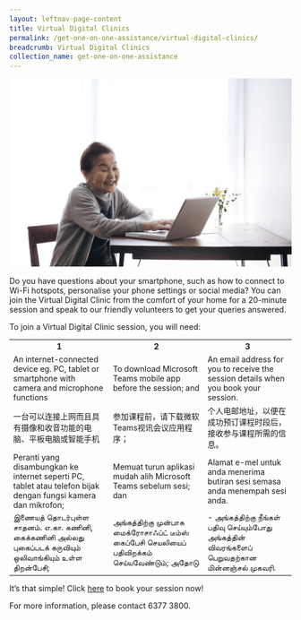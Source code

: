 ```yaml
---
layout: leftnav-page-content
title: Virtual Digital Clinics
permalink: /get-one-on-one-assistance/virtual-digital-clinics/
breadcrumb: Virtual Digital Clinics
collection_name: get-one-on-one-assistance
---
```


![graphic](/images/get-one-on-one-assistance/virtual-dc.jpg)

Do you have questions about your smartphone, such as how to connect to Wi-Fi hotspots, personalise your phone settings or social media? You can join the Virtual Digital Clinic from the comfort of your home for a 20-minute session and speak to our friendly volunteers to get your queries answered.  

To join a Virtual Digital Clinic session, you will need:

<table>
  <tr>
    <th>1</th>
    <th>2</th>
    <th>3</th>
  </tr>
  <tr>
    <td>An internet-connected device eg. PC, tablet or smartphone with camera and microphone functions</td>
    <td>To download Microsoft Teams mobile app before the session; and</td>
    <td>An email address for you to receive the session details when you book your session.</td>
  </tr>
<tr>
  <td>一台可以连接上网而且具有摄像和收音功能的电脑、平板电脑或智能手机</td>
  <td>参加课程前，请下载微软Teams视讯会议应用程序；</td>
  <td>个人电邮地址，以便在成功预订课程时段后，接收参与课程所需的信息。</td>
  </tr>
<tr>
  <td>Peranti yang disambungkan ke internet seperti PC, tablet atau telefon bijak dengan fungsi kamera dan mikrofon;</td>
  <td>Memuat turun aplikasi mudah alih Microsoft Teams sebelum sesi; dan</td>
  <td>Alamat e-mel untuk anda menerima butiran sesi semasa anda menempah sesi anda.</td>
</tr>
  <tr>
  <td>இணையத் தொடர்புள்ள சாதனம். எ.கா. கணினி, கைக்கணினி அல்லது புகைப்படக் கருவியும் ஒலிவாங்கியும் உள்ள திறன்பேசி;</td>
  <td>அங்கத்திற்கு முன்பாக மைக்ரோசாஃப்ட் டீம்ஸ் கைப்பேசி செயலியைப் பதிவிறக்கம் செய்யவேண்டும்; அதோடு </td>
  <td>-	அங்கத்திற்கு நீங்கள் பதிவு செய்யும்போது அங்கத்தின் விவரங்களைப் பெறுவதற்கான மின்னஞ்சல் முகவரி. </td>
</tr>
</table>

It’s that simple! Click <a href="" target="_blank">here</a> to book your session now! 

For more information, please contact 6377 3800.
